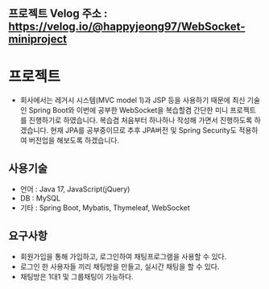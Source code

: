 ## 프로젝트 Velog 주소 : https://velog.io/@happyjeong97/WebSocket-miniproject

# 프로젝트
- 회사에서는 레거시 시스템(MVC model 1)과 JSP 등을 사용하기 때문에 최신 기술인
Spring Boot와 이번에 공부한 WebSocket을 복습할겸 간단한 미니 프로젝트를 진행하기로 하였습니다.
복습겸 처음부터 하나하나 작성해 가면서 진행하도록 하겠습니다.
현재 JPA를 공부중이므로 추후 JPA버전 및 Spring Security도 적용하여 버전업을 해보도록 하겠습니다.

## 사용기술
- 언어 : Java 17, JavaScript(jQuery)
- DB : MySQL
- 기타 : Spring Boot, Mybatis, Thymeleaf, WebSocket

## 요구사항
- 회원가입을 통해 가입하고, 로그인하여 채팅프로그램을 사용할 수 있다.
- 로그인 한 사용자들 끼리 채팅방을 만들고, 실시간 채팅을 할 수 있다.
- 채팅방은 1대1 및 그룹채팅이 가능하다.
